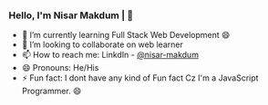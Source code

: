 ### Hello, I'm Nisar Makdum | 👋

- 🌱 I’m currently learning Full Stack Web Development 😄
- 👯 I’m looking to collaborate on web learner
- 📫 How to reach me: LinkdIn - [@nisar-makdum](https://www.linkedin.com/in/nisar-makdum/)
- 😄 Pronouns: He/His
- ⚡ Fun fact: I dont have any kind of Fun fact Cz I'm a JavaScript Programmer. 😄
